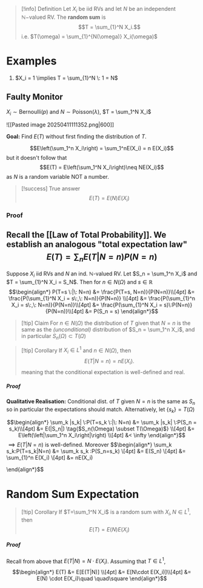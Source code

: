 >[!info] Definition 
>Let $X_i$ be iid RVs and let $N$ be an independent $\mathbb{N}-$valued RV. The **random sum** is
>$$T = \sum_{1}^N X_i.$$
>i.e. $T(\omega) = \sum_{1}^{N(\omega)} X_i(\omega)$

# Examples

1. $X_i = 1 \implies T = \sum_{1}^N \: 1 = N$

## Faulty Monitor

$X_i \sim \text{Bernoulli}(p)$ and $N \sim \text{Poisson}(\lambda)$, $T = \sum_1^N X_i$

![[Pasted image 20250411111352.png|600]]

**Goal:** Find $E(T)$ without first finding the distribution of $T$.

$$E\left(\sum_1^n X_i\right) = \sum_1^nE(X_i) = n E(X_i)$$
but it doesn't follow that 
$$E(T) = E\left(\sum_1^N X_i\right)\neq NE(X_i)$$as $N$ is a random variable NOT a number. 

>[!success] True answer
>$$E(T) = E(N) E(X_i)$$
### Proof

Recall the [[Law of Total Probability]]. We establish an analogous "total expectation law"
$$E(T) = \sum_n E(T|N=n)P(N=n)$$
---
Suppose $X_i$ iid RVs and $N$ an ind. $\mathbb{N}$-valued RV. Let $S_n = \sum_1^n X_i$ and $T = \sum_{1}^N X_i = S_N$. Then for $n \in N(\Omega)$ and $s \in \mathbb{R}$
$$\begin{align*}
P(T=s \:|\: N=n) &= \frac{P(T=s, N=n)}{P(N=n)}\\[4pt]
&= \frac{P(\sum_{1}^N X_i = s\:,\: N=n)}{P(N=n)} \\[4pt]
&= \frac{P(\sum_{1}^n X_i = s\:,\: N=n)}{P(N=n)}\\[4pt]
&= \frac{P(\sum_{1}^N X_i = s)\:P(N=n)}{P(N=n)}\\[4pt]
&= P(S_n = s)
\end{align*}$$

>[!tip] Claim 
>For $n \in N(\Omega)$ the distribution of $T$ given that $N=n$ is the same as the *(unconditional)* distribution of $S_n = \sum_1^n X_i$, and in particular $S_n(\Omega) \subset T(\Omega)$ 

>[!tip] Corollary 
>If $X_i\in L^1$ and $n \in N(\Omega)$, then
>$$E(T|N=n) = nE(X_i).$$
>meaning that the conditional expectation is well-defined and real.
##### Proof

**Qualitative Realisation:** Conditional dist. of $T$ given $N=n$ is the same as $S_n$ so in particular the expectations should match. Alternatively, let $\{s_k\} = T(\Omega)$

$$\begin{align*}
\sum_k |s_k| \:P(T=s_k \:|\: N=n) &= \sum_k |s_k| \:P(S_n = s_k)\\[4pt]
&= E(|S_n|) \tag{$S_n(\Omega) \subset T(\Omega)$} \\[4pt]
&= E\left(\left|\sum_1^n X_i\right|\right) \\[4pt]
&< \infty
\end{align*}$$
$\implies  E(T|N=n)$ is well-defined. Moreover
$$\begin{align*}
\sum_k s_k\:P(T=s_k|N=n) &= \sum_k s_k \:P(S_n=s_k) \\[4pt]
&= E(S_n) \\[4pt]
&= \sum_{1}^n E(X_i) \\[4pt]
&= nE(X_i)

\end{align*}$$
# Random Sum Expectation

>[!tip] Corollary
>If $T=\sum_1^N X_i$ is a random sum with $X_i,N \in L^1$, then
>$$E(T) = E(N)E(X_i)$$
##### Proof

Recall from above that $E(T|N) = N\cdot E(X_i)$. Assuming that $T \in L^1$,
$$\begin{align*}
E(T) &= E[E(T|N)] \\[4pt]
&= E[N\cdot E(X_i)]\\[4pt]
&= E(N) \cdot E(X_i)\quad \quad\square
\end{align*}$$
